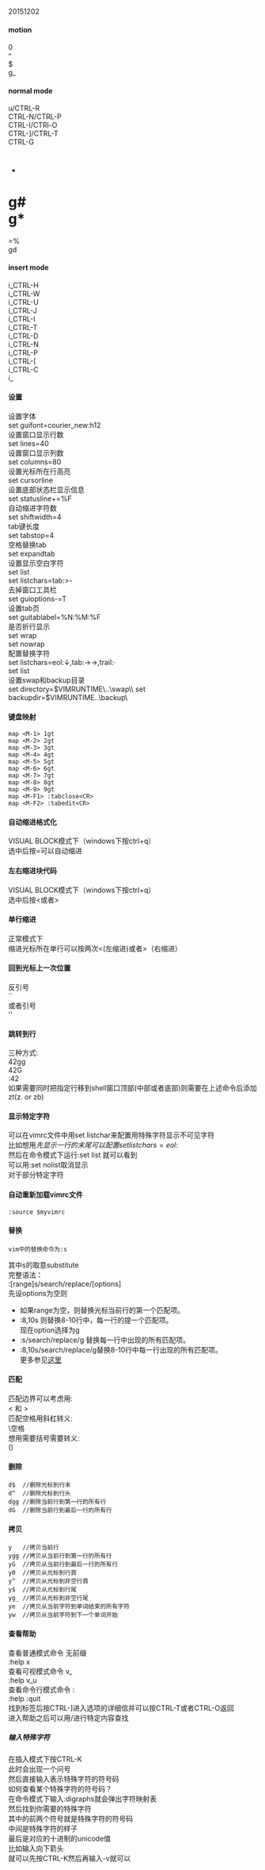 20151202  
#### motion  
0  
^  
$  
g_  
#### normal mode  
u/CTRL-R  
CTRL-N/CTRL-P  
CTRL-I/CTRl-O  
CTRL-]/CTRL-T  
CTRL-G  
#  
*  
g#  
g*  
=  
=%  
gd  
#### insert mode  
i_CTRL-H  
i_CTRL-W  
i_CTRL-U  
i_CTRL-J  
i_CTRL-I  
i_CTRL-T  
i_CTRL-D  
i_CTRL-N  
i_CTRL-P  
i_CTRL-[  
i_CTRL-C  
i_<Esc>  
#### 设置  
设置字体  
    set guifont=courier_new:h12  
设置窗口显示行数  
    set lines=40  
设置窗口显示列数  
    set columns=80  
设置光标所在行高亮  
    set cursorline  
设置底部状态栏显示信息  
    set statusline+=%F  
自动缩进字符数  
    set shiftwidth=4  
tab键长度  
    set tabstop=4  
空格替换tab  
    set expandtab  
设置显示空白字符  
    set list  
    set listchars=tab:>-  
去掉窗口工具栏  
    set guioptions-=T  
设置tab页  
    set guitablabel=%N:%M:%F  
是否折行显示  
    set wrap  
    set nowrap  
配置替换字符  
    set listchars=eol:↓,tab:→→,trail:·  
    set list  
设置swap和backup目录  
    set directory=$VIMRUNTIME\..\swap\\  
    set backupdir=$VIMRUNTIME\..\backup\\  
#### 键盘映射  
    map <M-1> 1gt  
    map <M-2> 2gt  
    map <M-3> 3gt  
    map <M-4> 4gt  
    map <M-5> 5gt  
    map <M-6> 6gt  
    map <M-7> 7gt  
    map <M-8> 8gt  
    map <M-9> 9gt  
    map <M-F1> :tabclose<CR>  
    map <M-F2> :tabedit<CR>  
#### 自动缩进格式化  
VISUAL BLOCK模式下（windows下按ctrl+q）  
选中后按=可以自动缩进  
#### 左右缩进块代码  
VISUAL BLOCK模式下（windows下按ctrl+q）  
选中后按<或者>  
#### 单行缩进  
正常模式下  
缩进光标所在单行可以按两次<(左缩进)或者>（右缩进）  
#### 回到光标上一次位置  
反引号  
    ``  
或者引号  
    ''  
#### 跳转到行  
三种方式:  
    42gg  
    42G  
    :42<CR>  
如果需要同时把指定行移到shell窗口顶部(中部或者底部)则需要在上述命令后添加  
    zt(z. or zb)  
#### 显示特定字符  
可以在vimrc文件中用set listchar来配置用特殊字符显示不可见字符  
比如想用$先显示一行的末尾可以配置 set listchars=eol:$  
然后在命令模式下运行:set list 就可以看到  
可以用:set nolist取消显示  
对于部分特定字符  
#### 自动重新加载vimrc文件  
    :source $myvimrc  
#### 替换  
    vim中的替换命令为:s  
其中s的取意substitute  
完整语法：  
    :[range]s/search/replace/[options]  
先设options为空则  
* 如果range为空，则替换光标当前行的第一个匹配项。  
* :8,10s 则替换8-10行中，每一行的提一个匹配项。  
现在option选择为g  
* :s/search/replace/g 替换每一行中出现的所有匹配项。  
* :8,10s/search/replace/g替换8-10行中每一行出现的所有匹配项。  
更多参见[这里](http://vim.wikia.com/wiki/Search_and_replace)  
#### 匹配  
匹配边界可以考虑用:  
    \< 和 \>  
匹配空格用斜杠转义:  
    \空格  
想用需要括号需要转义:  
    \(\)  
#### 删除  
    d$  //删除光标到行末  
    d^  //删除光标到行头  
    dgg //删除当前行到第一行的所有行  
    dG  //删除当前行到最后一行的所有行  
#### 拷贝  
    y   //拷贝当前行  
    ygg //拷贝从当前行到第一行的所有行  
    yG  //拷贝从当前行到最后一行的所有行  
    y0  //拷贝从光标到行首  
    y^  //拷贝从光标到非空行首  
    y$  //拷贝从光标到行尾  
    yg_ //拷贝从光标到非空行尾  
    ye  //拷贝从当前字符到单词结束的所有字符  
    yw  //拷贝从当前字符到下一个单词开始  
#### 查看帮助  
查看普通模式命令    无前缀  
    :help x  
查看可视模式命令    v_  
    :help v_u  
查看命令行模式命令  :  
    :help :quit  
找到标签后按CTRL-]进入选项的详细信并可以按CTRL-T或者CTRL-O返回  
进入帮助之后可以用/进行特定内容查找  
##### 输入特殊字符  
在插入模式下按CTRL-K  
此时会出现一个问号  
然后直接输入表示特殊字符的符号码  
如何查看某个特殊字符的符号码？  
在命令模式下输入:digraphs就会弹出字符映射表  
然后找到你需要的特殊字符  
其中的前两个符号就是特殊字符的符号码  
中间是特殊字符的样子  
最后是对应的十进制的unicode值  
比如输入向下箭头  
就可以先按CTRL-K然后再输入-v就可以  
